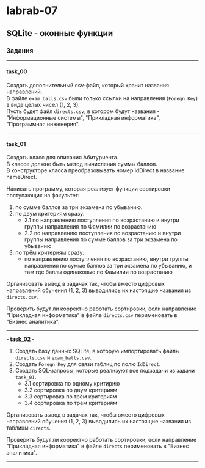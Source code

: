 # labrab-07  

## SQLite - оконные функции  

### Задания  

---  

#### task_00

Создать дополнительный csv-файл, который хранит названия направлений.  
В файле `exam_balls.csv` были только ссылки на направления (`Foregn Key`) в виде целых чисел (1, 2, 3).  
Пусть будет файл `directs.csv`, в котором будут названия - "Информационные системы", "Прикладная информатика", "Программная инженерия".  

---  

#### task_01  

Создать класс для описания Абитуриента.  
В классе должне быть метод вычисления суммы баллов.  
В конструкторе класса преобразовывать номер idDirect в название nameDirect.  

Написать программу, которая реализует функции сортировки поступающих на факультет:  

1. по сумме баллов за три экзамена по убыванию.  
2. по двум критериям сразу:  
   - 2.1 по направлению поступления по возрастанию и внутри группы направления по Фамилии по возрастанию  
   - 2.2 по направлению поступления по возрастанию и внутри группы направления по сумме баллов за три экзамена по убыванию  
3. по трём критериям сразу:  
   - по направлению поступления по возрастанию, внутри группы направления по сумме баллов за три экзамена по убыванию, и там где баллы одинаковые по Фамилии по возрастанию  

Организовать вывод в задачах так, чтобы вместо цифровых направлений обучения (1, 2, 3) выводились их настоящие названия из `directs.csv`.  

Проверить будут ли корректно работать сортировки, если направление "Прикладная информатика" в файле `directs.csv` перименовать в "Бизнес аналитика".  

---  

**- task_02 -**  

1. Создать базу данных SQLite, в которую импортировать файлы `directs.csv` и `exam_balls.csv`.  
2. Создать `Foregn Key` для связи таблиц по полю `IdDirect`.  
3. Создать SQL-запросы, которые реализуют все подзадачи из задачи `task_01`.  
   - 3.1 сортировка по одному критирию  
   - 3.2 сортировка по двум критериям  
   - 3.3 сортировка по трём критериям  
   - 3.4 сортировка по трём критериям  

Организовать вывод в задачах так, чтобы вместо цифровых направлений обучения (1, 2, 3) выводились их настоящие названия из таблицы `directs`.  

Проверить будут ли корректно работать сортировки, если направление "Прикладная информатика" в файле `directs` перименовать в "Бизнес аналитика".  

---  

